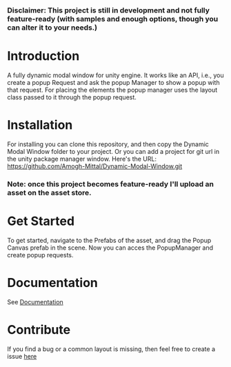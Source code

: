 ### Disclaimer: This project is still in development and not fully feature-ready (with samples and enough options, though you can alter it to your needs.)

# Introduction
A fully dynamic modal window for unity engine. It works like an API, i.e., you create a popup Request and ask the popup Manager to show a popup with that request.
For placing the elements the popup manager uses the layout class passed to it through the popup request.

# Installation
For installing you can clone this repository, and then copy the Dynamic Modal Window folder to your project.
Or you can add a project for git url in the unity package manager window. Here's the URL:
https://github.com/Amogh-Mittal/Dynamic-Modal-Window.git
### Note: once this project becomes feature-ready I'll upload an asset on the asset store.

# Get Started
To get started, navigate to the Prefabs of the asset, and drag the Popup Canvas prefab in the scene.
Now you can acces the PopupManager and create popup requests.

# Documentation
See [Documentation](https://github.com/Amogh-Mittal/Dynamic-Modal-Window/blob/main/Documentation.md)

# Contribute
If you find a bug or a common layout is missing, then feel free to create a issue [here](https://github.com/Amogh-Mittal/Dynamic-Modal-Window/issues)
